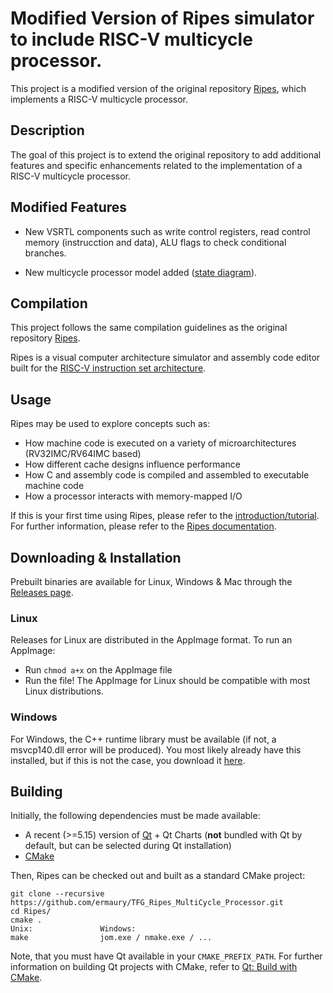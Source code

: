 # Modified Version of Ripes simulator to include RISC-V multicycle processor.

This project is a modified version of the original repository [Ripes](https://github.com/mortbopet/Ripes), which implements a RISC-V multicycle processor.

## Description

The goal of this project is to extend the original repository to add additional features and specific enhancements related to the implementation of a RISC-V multicycle processor.

## Modified Features

- New VSRTL components such as write control registers, read control memory (instrucction and data), ALU flags to check conditional branches.

- New multicycle processor model added ([state diagram](./src/processors/RISC-V/rvms/StateDiagram/RVI32_StateMachine.drawio.pdf)).

## Compilation

This project follows the same compilation guidelines as the original repository [Ripes](https://github.com/mortbopet/Ripes).


Ripes is a visual computer architecture simulator and assembly code editor built for the [RISC-V instruction set architecture](https://content.riscv.org/wp-content/uploads/2017/05/riscv-spec-v2.2.pdf).


## Usage
Ripes may be used to explore concepts such as:
- How machine code is executed on a variety of microarchitectures (RV32IMC/RV64IMC based)
- How different cache designs influence performance
- How C and assembly code is compiled and assembled to executable machine code
- How a processor interacts with memory-mapped I/O

If this is your first time using Ripes, please refer to the [introduction/tutorial](docs/introduction.md).  
For further information, please refer to the [Ripes documentation](docs/README.md).

## Downloading & Installation
Prebuilt binaries are available for Linux, Windows & Mac through the [Releases page](https://github.com/mortbopet/Ripes/releases).  

### Linux
Releases for Linux are distributed in the AppImage format. To run an AppImage:
* Run `chmod a+x` on the AppImage file
* Run the file!
The AppImage for Linux should be compatible with most Linux distributions.

### Windows
For Windows, the C++ runtime library must be available (if not, a msvcp140.dll error will be produced). You most likely already have this installed, but if this is not the case, you download it [here](https://www.microsoft.com/en-us/download/details.aspx?id=48145).

## Building
Initially, the following dependencies must be made available:
- A recent (>=5.15) version of [Qt](https://www.qt.io/download) + Qt Charts (**not** bundled with Qt by default, but can be selected during Qt installation)
- [CMake](https://cmake.org/)

Then, Ripes can be checked out and built as a standard CMake project:
```
git clone --recursive https://github.com/ermaury/TFG_Ripes_MultiCycle_Processor.git
cd Ripes/
cmake .
Unix:               Windows:
make                jom.exe / nmake.exe / ...
```
Note, that you must have Qt available in your `CMAKE_PREFIX_PATH`. For further information on building Qt projects with CMake, refer to [Qt: Build with CMake](https://doc.qt.io/qt-5/cmake-manual.html).